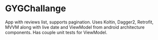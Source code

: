 # GYGChallange

App with reviews list, supports pagination. Uses Koltin, Dagger2, Retrofit, MVVM along with live date and ViewModel 
from android architecture components. 
Has couple unit tests for ViewModel.
